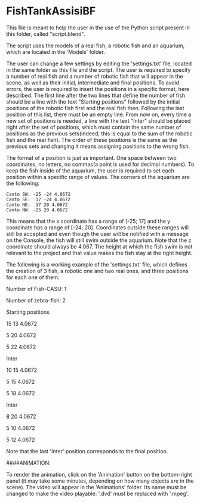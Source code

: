 # FishTankAssisiBF

This file is meant to help the user in the use of the Python script present in this folder, called "script.blend".

The script uses the models of a real fish, a robotic fish and an aquarium, which are located in the 'Models' folder.

The user can change a few settings by editing the 'settings.txt' file, located in the same folder as this file and the script. The user is required to specify a number of real fish and a number of robotic fish that will appear in the scene, as well as their initial, intermediate and final positions. To avoid errors, the user is required to insert the positions in a specific format, here described.
The first line after the two lines that define the number of fish should be a line with the text "Starting positions" followed by the initial positions of the robotic fish first and the real fish then. Following the last position of this list, there must be an empty line. From now on, every time a new set of positions is needed, a line with the text "Inter" should be placed right after the set of positions, which must contain the same number of positions as the previous sets(indeed, this is equal to the sum of the robotic fish and the real fish). The order of these positions is the same as the previous sets and changing it means assigning positions to the wrong fish.

The format of a position is just as important. One space between two coordinates, no letters, no commas(a point is used for decimal numbers). To keep the fish inside of the aquarium, the user is required to set each position within a specific range of values. The corners of the aquarium are the following:

	Canto SW: -25 -24 4.0672
	Canto SE:  17 -24 4.0672
	Canto NE:  17 20 4.0672
	Canto NW: -25 20 4.0672

This means that the x coordinate has a range of [-25; 17] and the y coordinate has a range of [-24; 20]. Coordinates outside these ranges will still be accepted and even though the user will be notified with a message on the Console, the fish will still swim outside the aquarium. Note that the z coordinate should always be 4.067. The height at which the fish swim is not relevant to the project and that value makes the fish stay at the right height.

The following is a working example of the 'settings.txt' file, which defines the creation of 3 fish, a robotic one and two real ones, and three positions for each one of them:


Number of Fish-CASU: 1

Number of zebra-fish: 2

Starting positions

15 13 4.0672

5 20 4.0672

5 22 4.0672


Inter

10 15 4.0672

5 15 4.0672

5 18 4.0672


Inter

8 20 4.0672

5 10 4.0672

5 12 4.0672



Note that the last 'Inter' position corresponds to the final position.


####ANIMATION:

To render the animation, click on the 'Animation' button on the bottom-right panel (it may take some minutes, depending on how many objects are in the scene). The video will appear in the 'Animations' folder. Its name must be changed to make the video playable: '.dvd' must be replaced with '.mpeg'.